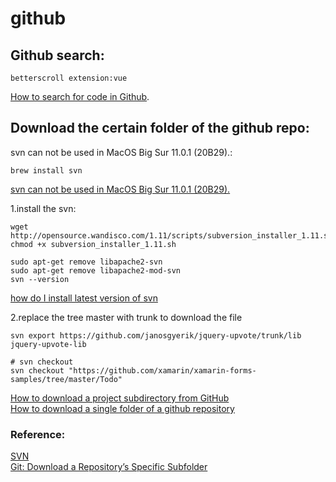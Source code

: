# github

## Github search:
```
betterscroll extension:vue
```

[How to search for code in Github](https://www.youtube.com/watch?v=K4FatbcgPIU).  


## Download the certain folder of the github repo:
svn can not be used in MacOS Big Sur 11.0.1 (20B29).:
```
brew install svn
```
[svn can not be used in MacOS Big Sur 11.0.1 (20B29).](https://developer.apple.com/forums/thread/666689)   


1.install the svn:  
```
wget http://opensource.wandisco.com/1.11/scripts/subversion_installer_1.11.sh
chmod +x subversion_installer_1.11.sh

sudo apt-get remove libapache2-svn
sudo apt-get remove libapache2-mod-svn
svn --version
```
[how do I install latest version of svn](https://askubuntu.com/questions/1114618/how-do-i-install-latest-version-of-svn)   

2.replace the tree master with trunk to download the file
```
svn export https://github.com/janosgyerik/jquery-upvote/trunk/lib jquery-upvote-lib

# svn checkout 
svn checkout "https://github.com/xamarin/xamarin-forms-samples/tree/master/Todo"

```
[How to download a project subdirectory from GitHub](https://coderwall.com/p/o2fasg/how-to-download-a-project-subdirectory-from-github)  
[How to download a single folder of a github repository](https://ourcodeworld.com/articles/read/123/how-to-download-a-single-folder-of-a-github-repository)  

### Reference:
[SVN](https://tortoisesvn.net/downloads.html)  
[Git: Download a Repository’s Specific Subfolder](https://medium.com/@marcoscannabrava/git-download-a-repositorys-specific-subfolder-ceeabc6023e2)  
